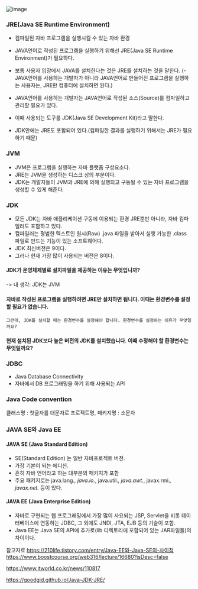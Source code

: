 ![image](https://user-images.githubusercontent.com/15938354/116842077-40b82500-ac16-11eb-86c1-27e4e4b72593.png)

### JRE(Java SE Runtime Environment)

- 컴파일된 자바 프로그램을 실행시킬 수 있는 자바 환경

- JAVA언어로 작성된 프로그램을 실행하기 위해선 JRE(Java SE Runtime Environment)가 필요하다. 

- 보통 사용자 입장에서 JAVA를 설치한다는 것은 JRE를 설치하는 것을 말한다.
(- JAVA언어를 사용하는 개발자가 아니라 JAVA언어로 만들어진 프로그램을 실행하는 사용자는, JRE만 컴퓨터에 설치하면 된다.)

- JAVA언어를 사용하는 개발자는 JAVA언어로 작성된 소스(Source)를 컴파일하고 관리할 필요가 있다.

- 이때 사용되는 도구를 JDK(Java SE Development Kit)라고 말한다.

- JDK안에는 JRE도 포함되어 있다.(컴파일한 결과를 실행하기 위해서는 JRE가 필요하기 때문)





### JVM

- JVM은 프로그램을 실행하는 자바 플랫폼 구성요소다.
- JRE는 JVM을 생성하는 디스크 상의 부분이다.
- JDK는 개발자들이 JVM과 JRE에 의해 실행되고 구동될 수 있는 자바 프로그램을 생성할 수 있게 해준다.

### JDK

- 모든 JDK는 자바 애플리케이션 구동에 이용되는 환경 JRE뿐만 아니라, 자바 컴파일러도 포함하고 있다. 
- 컴파일러는 평범한 텍스트인 원시(Raw) .java 파일을 받아서 실행 가능한 .class 파일로 만드는 기능이 있는 소프트웨어다. 
- JDK 최신버전은 9이다. 
- 그러나 현재 가장 많이 사용되는 버전은 8이다.

#### JDK가 운영체제별로 설치파일을 제공하는 이유는 무엇입니까?
-> 내 생각: JDK는 JVM

#### 자바로 작성된 프로그램을 실행하려면 JRE만 설치하면 됩니다. 이때는 환경변수를 설정할 필요가 없습니다.
    그런데, JDK를 설치할 때는 환경변수를 설정해야 합니다. 환경변수를 설정하는 이유가 무엇일까요?
#### 현재 설치된 JDK보다 높은 버전의 JDK를 설치했습니다. 이때 수정해야 할 환경변수는 무엇일까요?



### JDBC

- Java Database Connectivity 
- 자바에서 DB 프로그래밍을 하기 위해 사용되는 API


### Java Code convention

클래스명 : 첫글자를 대문자로
프로젝트명, 패키지명 : 소문자

### JAVA SE와 Java EE

#### JAVA SE (Java Standard Edition)
- SE(Standard Edition) 는 일반 자바프로젝트 버전.
- 가장 기본이 되는 에디션. 
- 흔히 자바 언어라고 하는 대부분의 패키지가 포함
- 주요 패키지로는 java.lang.*, java.io.*, java.util.*, java.awt.*, javax.rmi.*, javax.net.* 등이 있다.


#### JAVA EE (Java Enterprise Edition)
- 자바로 구현되는 웹 프로그래밍에서 가장 많이 사요되는 JSP, Servlet을 비롯
데이터베이스에 연동하는 JDBC, 그 외에도 JNDI, JTA, EJB 등의 기술이 포함. 
- Java EE는 Java SE의 API에 추가로(lib 디렉토리에 포함되어 있는 JAR파일들)의 차이이다. 



참고자료
https://210life.tistory.com/entry/Java-EE와-Java-SE의-차이점
https://www.boostcourse.org/web316/lecture/16680?isDesc=false

https://www.itworld.co.kr/news/110817

https://goodgid.github.io/Java-JDK-JRE/
